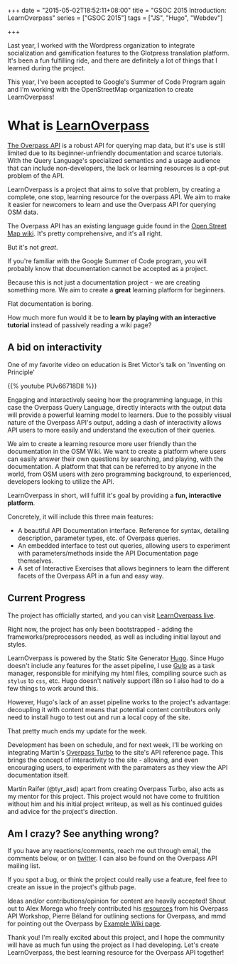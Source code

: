 +++
date = "2015-05-02T18:52:11+08:00"
title = "GSOC 2015 Introduction: LearnOverpass"
series = ["GSOC 2015"]
tags = ["JS", "Hugo", "Webdev"]

+++

Last year, I worked with the Wordpress organization to integrate socialization and gamification features to the Glotpress translation platform. It's been a fun fulfilling ride, and there are definitely a lot of things that I learned during the project.

This year, I've been accepted to Google's Summer of Code Program again and I'm working with the OpenStreetMap organization to create LearnOverpass!

# What is [LearnOverpass](https://github.com/osmlab/learnoverpass)

[The Overpass API](http://wiki.openstreetmap.org/wiki/Overpass_API/Language_Guide) is a robust API for querying map data, but it's use is still limited due to its beginner-unfriendly documentation and scarce tutorials. With the Query Language's specialized semantics and a usage audience that can include non-developers, the lack or learning resources is a opt-put problem of the API.

LearnOverpass is a project that aims to solve that problem, by creating a complete, one stop, learning resource for the overpass API. We aim to make it easier for newcomers to learn and use the Overpass API for querying OSM data.

The Overpass API has an existing language guide found in the [Open Street Map wiki](http://wiki.openstreetmap.org/wiki/Overpass_API/Language_Guide). It's pretty comprehensive, and it's all right. 

But it's not _great_.

If you're familiar with the Google Summer of Code program, you will probably know that documentation cannot be accepted as a project.

Because this is not just a documentation project - we are creating something more. We aim to create a __great__ learning platform for beginners. 

Flat documentation is boring.

How much more fun would it be to __learn by playing with an interactive tutorial__ instead of passively reading a wiki page?

## A bid on interactivity

One of my favorite video on education is Bret Victor's talk on 'Inventing on Principle'

{{% youtube PUv66718DII %}}

Engaging and interactively seeing how the programming language, in this case the Overpass Query Language, directly interacts with the output data will provide a powerful learning model to learners. Due to the possibly visual nature of the Overpass API's output, adding a dash of interactivity allows API users to more easily and understand the execution of their queries.

We aim to create a learning resource more user friendly than the documentation in the OSM Wiki. We want to create a platform where users can easily answer their own questions by searching, and playing, with the documentation. A platform that that can be referred to by anyone in the world, from OSM users with zero programming background, to experienced, developers looking to utilize the API.

LearnOverpass in short, will fulfill it's goal by providing a __fun, interactive platform__. 

Concretely, it will include this three main features:
- A beautiful API Documentation interface. Reference for syntax, detailing description, parameter types, etc. of Overpass queries.
- An embedded interface to test out queries, allowing users to experiment with parameters/methods inside the API Documentation page themselves.
- A set of Interactive Exercises that allows beginners to learn the different facets of the Overpass API in a fun and easy way.

## Current Progress

The project has officially started, and you can visit [LearnOverpass live](http://osmlab.github.io/learnoverpass/en/).

Right now, the project has only been bootstrapped - adding the frameworks/preprocessors needed, as well as including initial layout and styles.

LearnOverpass is powered by the Static Site Generator [Hugo](http://gohugo.io). Since Hugo doesn't include any features for the asset pipeline, I use [Gulp](http://gulpjs.com) as a task manager, responsible for minifying my html files, compiling source such as `stylus` to `css`, etc. Hugo doesn't natively support i18n so I also had to do a few things to work around this.

However, Hugo's lack of an asset pipeline works to the project's advantage: decoupling it with content means that potential content contributors only need to install hugo to test out and run a local copy of the site.

That pretty much ends my update for the week.

Development has been on schedule, and for next week, I'll be working on integrating Martin's [Overpass Turbo](http://overpass-turbo.eu) to the site's API reference page. This brings the concept of interactivity to the site - allowing, and even encouraging users, to experiment with the paramaters as they view the API documentation itself.

Martin Raifer (@tyr_asd) apart from creating Overpass Turbo, also acts as my mentor for this project. This project would not have come to fruitition without him and his initial project writeup, as well as his continued guides and advice for the project's direction.

## Am I crazy? See anything wrong?

If you have any reactions/comments, reach me out through email, the comments below, or on [twitter](https://twitter.com/secretmapper). I can also be found on the Overpass API mailing list. 

If you spot a bug, or think the project could really use a feature, feel free to create an issue in the project's github page.

Ideas and/or contributions/opinion for content are heavily accepted! Shout out to Alex Morega who freely contributed his [resources](https://github.com/mgax/workshop-geocj2015-overpass/blob/master/README.md) from his Overpass API Workshop, Pierre Béland for outlining sections for Overpass, and mmd for pointing out the Overpass by [Example Wiki page](http://wiki.openstreetmap.org/wiki/Overpass_API/Overpass_API_by_Example). 

Thank you! I'm really excited about this project, and I hope the community will have as much fun using the project as I had developing. Let's create LearnOverpass, the best learning resource for the Overpass API together!
